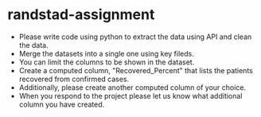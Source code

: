 # randstad-assignment

* Please write code using python to extract the data using API and clean the data.
* Merge the datasets into a single one using key fileds.
* You can limit the columns to be shown in the dataset.
* Create a computed column, "Recovered_Percent" that lists the patients recovered from confirmed cases. 
* Additionally, please create another computed column of your choice.
* When you respond to the project please let us know what additional column you have created.
